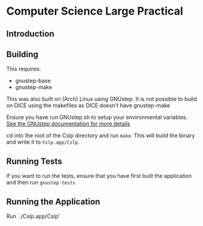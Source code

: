 Computer Science Large Practical
================================

Introduction
------------

Building
------------
This requires:
- gnustep-base
- gnustep-make

This was also built on (Arch) Linux using GNUstep. It is not possible to build
on DICE using the makefiles as DICE doesn't have gnustep-make

Ensure you have run GNUstep.sh to setup your environmental variables.
[See the GNUstep documentation for more details](http://www.gnustep.org/resources/documentation/User/GNUstep/gnustep-howto_4.html)

cd into the root of the Cslp directory and run `make`. This will build the binary and write it to  `Cslp.app/Cslp`.

Running Tests
-------------
If you want to run the tests, ensure that you have first built the application and then run `gnustep-tests`

Running the Application
-----------------------
Run `./Cslp.app/Cslp'
